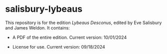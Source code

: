 # salisbury-lybeaus

This repository is for the edition _Lybeaus Desconus_, edited by Eve Salisbury and James Weldon. It contains:

- A PDF of the entire edition. Current version: 10/01/2024

- License for use. Current version: 09/18/2024
